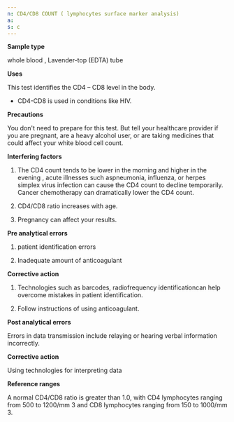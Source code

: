 ```yaml
---
n: CD4/CD8 COUNT ( lymphocytes surface marker analysis)
a: 
s: c
---
```


__Sample type__ 

whole blood , Lavender-top (EDTA) tube 

__Uses__

This test identifies the CD4 – CD8 level in the body.

- CD4-CD8 is used in conditions like HIV.

__Precautions__ 

You don't need to prepare for this test. But tell your healthcare provider if you are pregnant, are a heavy alcohol user, or are taking medicines that could affect your white blood cell count. 

__Interfering factors__ 

1. The CD4 count tends to be lower in the morning and higher in the evening , acute illnesses such aspneumonia, influenza, or herpes simplex virus infection can cause the CD4 count to decline temporarily. Cancer chemotherapy can dramatically lower the CD4 count.

2. CD4/CD8 ratio increases with age.  

3. Pregnancy can affect your results. 

__Pre analytical errors__ 

1. patient identification errors

2. Inadequate amount of anticoagulant 

__Corrective action__ 

1. Technologies such as barcodes, radiofrequency identificationcan help overcome mistakes in patient identification.

2. Follow instructions of using anticoagulant.

__Post analytical errors__ 

Errors in data transmission include relaying or hearing verbal information incorrectly.

__Corrective action__ 

Using technologies for interpreting data 

__Reference ranges__ 

A normal CD4/CD8 ratio is greater than 1.0, with CD4 lymphocytes ranging from 500 to 1200/mm 3 and CD8 lymphocytes ranging from 150 to 1000/mm 3.